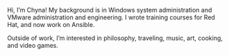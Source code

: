 Hi, I’m Chyna! My background is in Windows system administration and VMware administration and engineering. I wrote training courses for Red Hat, and now work on Ansible.

Outside of work, I’m interested in philosophy, traveling, music, art, cooking, and video games.

<!---
chynasan/chynasan is a ✨ special ✨ repository because its `README.md` (this file) appears on your GitHub profile.
You can click the Preview link to take a look at your changes.
--->
